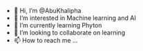 - 👋 Hi, I’m @AbuKhalipha
- 👀 I’m interested in Machine learning and AI 
- 🌱 I’m currently learning Phyton
- 💞️ I’m looking to collaborate on learning
- 📫 How to reach me ...

<!---
AbuKhalipha/AbuKhalipha is a ✨ special ✨ repository because its `README.md` (this file) appears on your GitHub profile.
You can click the Preview link to take a look at your changes.
--->
